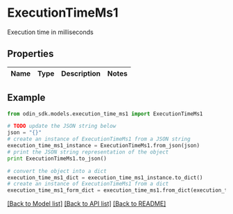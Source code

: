 # ExecutionTimeMs1

Execution time in milliseconds

## Properties

Name | Type | Description | Notes
------------ | ------------- | ------------- | -------------

## Example

```python
from odin_sdk.models.execution_time_ms1 import ExecutionTimeMs1

# TODO update the JSON string below
json = "{}"
# create an instance of ExecutionTimeMs1 from a JSON string
execution_time_ms1_instance = ExecutionTimeMs1.from_json(json)
# print the JSON string representation of the object
print ExecutionTimeMs1.to_json()

# convert the object into a dict
execution_time_ms1_dict = execution_time_ms1_instance.to_dict()
# create an instance of ExecutionTimeMs1 from a dict
execution_time_ms1_form_dict = execution_time_ms1.from_dict(execution_time_ms1_dict)
```
[[Back to Model list]](../README.md#documentation-for-models) [[Back to API list]](../README.md#documentation-for-api-endpoints) [[Back to README]](../README.md)


